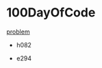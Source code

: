 # 100DayOfCode

[problem](https://docs.google.com/spreadsheets/d/1m3PsJACKsJfFxSsRz2xE5zsaqTc6iBwp6l2Ml0tokBc/edit#gid=1468689738)

	
* h082	

* e294
